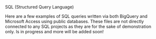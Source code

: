 SQL (Structured Query Language)

Here are a few examples of SQL queries written via both BigQuery and Microsoft Access using public databases. These files are not directly connected to any SQL projects as they are for the sake of demonstration only. Is in progress and more will be added soon!
